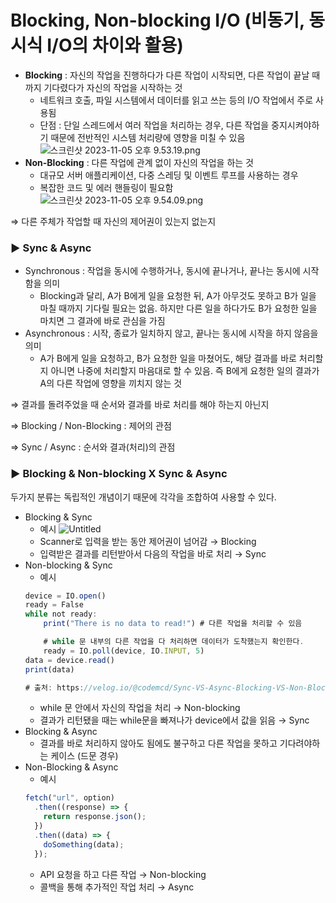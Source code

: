 # Blocking, Non-blocking I/O (비동기, 동시식 I/O의 차이와 활용)

- **Blocking** : 자신의 작업을 진행하다가 다른 작업이 시작되면, 다른 작업이 끝날 때까지 기다렸다가 자신의 작업을 시작하는 것
  - 네트워크 호출, 파일 시스템에서 데이터를 읽고 쓰는 등의 I/O 작업에서 주로 사용됨
  - 단점 : 단일 스레드에서 여러 작업을 처리하는 경우, 다른 작업을 중지시켜야하기 때문에 전반적인 시스템 처리량에 영향을 미칠 수 있음
  ![스크린샷 2023-11-05 오후 9.53.19.png](https://prod-files-secure.s3.us-west-2.amazonaws.com/1d40a623-da7d-44e1-9004-b5b5a8861918/2aa0ad79-2b09-4bb5-8ed1-ced6f49dad61/%E1%84%89%E1%85%B3%E1%84%8F%E1%85%B3%E1%84%85%E1%85%B5%E1%86%AB%E1%84%89%E1%85%A3%E1%86%BA_2023-11-05_%E1%84%8B%E1%85%A9%E1%84%92%E1%85%AE_9.53.19.png)
- **Non-Blocking** : 다른 작업에 관계 없이 자신의 작업을 하는 것
  - 대규모 서버 애플리케이션, 다중 스레딩 및 이벤트 루프를 사용하는 경우
  - 복잡한 코드 및 에러 핸들링이 필요함
  ![스크린샷 2023-11-05 오후 9.54.09.png](https://prod-files-secure.s3.us-west-2.amazonaws.com/1d40a623-da7d-44e1-9004-b5b5a8861918/5ca35762-b182-461d-97ef-d5ebaf7720ae/%E1%84%89%E1%85%B3%E1%84%8F%E1%85%B3%E1%84%85%E1%85%B5%E1%86%AB%E1%84%89%E1%85%A3%E1%86%BA_2023-11-05_%E1%84%8B%E1%85%A9%E1%84%92%E1%85%AE_9.54.09.png)

⇒ 다른 주체가 작업할 때 자신의 제어권이 있는지 없는지

### ▶️ Sync & Async

- Synchronous : 작업을 동시에 수행하거나, 동시에 끝나거나, 끝나는 동시에 시작함을 의미
  - Blocking과 달리, A가 B에게 일을 요청한 뒤, A가 아무것도 못하고 B가 일을 마칠 때까지 기다릴 필요는 없음. 하지만 다른 일을 하다가도 B가 요청한 일을 마치면 그 결과에 바로 관심을 가짐
- Asynchronous : 시작, 종료가 일치하지 않고, 끝나는 동시에 시작을 하지 않음을 의미
  - A가 B에게 일을 요청하고, B가 요청한 일을 마쳤어도, 해당 결과를 바로 처리할지 아니면 나중에 처리할지 마음대로 할 수 있음. 즉 B에게 요청한 일의 결과가 A의 다른 작업에 영향을 끼치지 않는 것

⇒ 결과를 돌려주었을 때 순서와 결과를 바로 처리를 해야 하는지 아닌지

⇒ Blocking / Non-Blocking : 제어의 관점

⇒ Sync / Async : 순서와 결과(처리)의 관점

### ▶️ Blocking & Non-blocking X Sync & Async

두가지 분류는 독립적인 개념이기 때문에 각각을 조합하여 사용할 수 있다.

- Blocking & Sync
  - 예시
  ![Untitled](https://prod-files-secure.s3.us-west-2.amazonaws.com/1d40a623-da7d-44e1-9004-b5b5a8861918/1ac67d63-6ac6-48d4-887c-ba14b5967c71/Untitled.png)
  - Scanner로 입력을 받는 동안 제어권이 넘어감 → Blocking
  - 입력받은 결과를 리턴받아서 다음의 작업을 바로 처리 → Sync
- Non-blocking & Sync
  - 예시
  ```jsx
  device = IO.open()
  ready = False
  while not ready:
      print("There is no data to read!") # 다른 작업을 처리할 수 있음

      # while 문 내부의 다른 작업을 다 처리하면 데이터가 도착했는지 확인한다.
      ready = IO.poll(device, IO.INPUT, 5)
  data = device.read()
  print(data)

  # 출처: https://velog.io/@codemcd/Sync-VS-Async-Blocking-VS-Non-Blocking-sak6d01fhx
  ```
  - while 문 안에서 자신의 작업을 처리 → Non-blocking
  - 결과가 리턴됐을 때는 while문을 빠져나가 device에서 값을 읽음 → Sync
- Blocking & Async
  - 결과를 바로 처리하지 않아도 됨에도 불구하고 다른 작업을 못하고 기다려야하는 케이스 (드문 경우)
- Non-Blocking & Async
  - 예시
  ```jsx
  fetch("url", option)
    .then((response) => {
      return response.json();
    })
    .then((data) => {
      doSomething(data);
    });
  ```
  - API 요청을 하고 다른 작업 → Non-blocking
  - 콜백을 통해 추가적인 작업 처리 → Async
